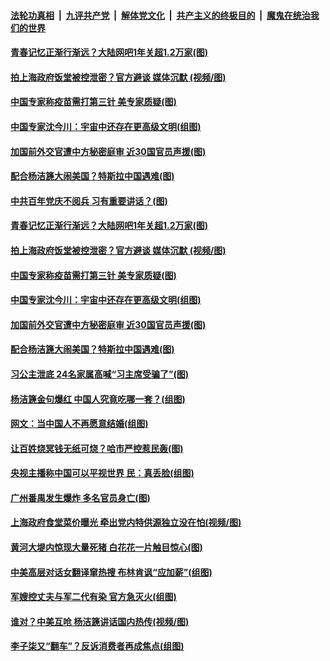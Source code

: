 ####  [法轮功真相](../../../../basic/blob/master/README.md?t=03240901) &nbsp;|&nbsp; [九评共产党](../../../../9ping.md/blob/master/README.md?t=03240901) &nbsp;|&nbsp; [解体党文化](../../../../jtdwh.md/blob/master/README.md?t=03240901)  &nbsp;|&nbsp; [共产主义的终极目的](../../../../gczydzjmd.md/blob/master/README.md?t=03240901) &nbsp;|&nbsp; [魔鬼在统治我们的世界](../../../../mgztzwmdsj.md/blob/master/README.md?t=03240901) 

#### [青春记忆正渐行渐远？大陆网吧1年关超1.2万家(图)](../pages/p1/966520.md?t=03240901) 

#### [拍上海政府饭堂被控泄密？官方避谈 媒体沉默 (视频/图)](../pages/p1/966491.md?t=03240901) 

#### [中国专家称疫苗需打第三针 美专家质疑(图)](../pages/p1/966449.md?t=03240901) 

#### [中国专家沈今川：宇宙中还存在更高级文明(组图)](../pages/p1/966469.md?t=03240901) 

#### [加国前外交官遭中方秘密庭审 近30国官员声援(图)](../pages/p1/966428.md?t=03240901) 

#### [配合杨洁篪大闹美国？特斯拉中国遇难(图)](../pages/p1/966406.md?t=03240901) 

#### [中共百年党庆不阅兵 习有重要讲话？(图)](../pages/p1/966531.md?t=03240901) 

#### [青春记忆正渐行渐远？大陆网吧1年关超1.2万家(图)](../pages/p1/966520.md?t=03240901) 

#### [拍上海政府饭堂被控泄密？官方避谈 媒体沉默 (视频/图)](../pages/p1/966491.md?t=03240901) 

#### [中国专家称疫苗需打第三针 美专家质疑(图)](../pages/p1/966449.md?t=03240901) 

#### [中国专家沈今川：宇宙中还存在更高级文明(组图)](../pages/p1/966469.md?t=03240901) 


#### [加国前外交官遭中方秘密庭审 近30国官员声援(图)](../pages/p1/966428.md?t=03240901) 

#### [配合杨洁篪大闹美国？特斯拉中国遇难(图)](../pages/p1/966406.md?t=03240901) 

#### [习公主泄底 24名家属高喊“习主席受骗了”(图)](../pages/p1/966402.md?t=03240901) 

#### [杨洁篪金句爆红 中国人究竟吃哪一套？(组图)](../pages/p1/966410.md?t=03240901) 

#### [网文：当中国人不再愿意结婚(组图)](../pages/p1/966369.md?t=03240901) 

#### [让百姓烧冥钱无纸可烧？哈市严控惹民轰(图)](../pages/p1/966345.md?t=03240901) 

#### [央视主播称中国可以平视世界 民：真丢脸(组图)](../pages/p1/966323.md?t=03240901) 

#### [广州番禺发生爆炸 多名官员身亡(图)](../pages/p1/966360.md?t=03240901) 

#### [上海政府食堂菜价曝光 牵出党内特供源独立没在怕(视频/图)](../pages/p1/966322.md?t=03240901) 

#### [黄河大堤内惊现大量死猪 白花花一片触目惊心(图)](../pages/p1/966289.md?t=03240901) 

#### [中美高层对话女翻译窜热搜 布林肯讽“应加薪”(组图)](../pages/p1/966267.md?t=03240901) 

#### [军嫂控丈夫与军二代有染 官方急灭火(组图)](../pages/p1/966186.md?t=03240901) 

#### [谁对？中美互呛 杨洁篪讲话国内热传(视频/图)](../pages/p1/966223.md?t=03240901) 

#### [李子柒又“翻车”？反诉消费者再成焦点(组图)](../pages/p1/966192.md?t=03240901) 

